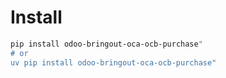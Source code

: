 # Install

```bash
pip install odoo-bringout-oca-ocb-purchase"
# or
uv pip install odoo-bringout-oca-ocb-purchase"
```
